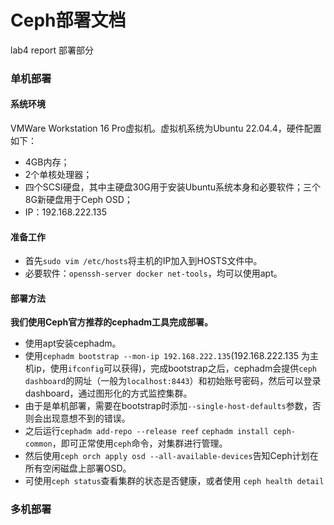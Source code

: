 # Ceph部署文档

lab4 report 部署部分


### 单机部署
#### 系统环境
VMWare Workstation 16 Pro虚拟机。虚拟机系统为Ubuntu 22.04.4，硬件配置如下：
- 4GB内存；
- 2个单核处理器；
- 四个SCSI硬盘，其中主硬盘30G用于安装Ubuntu系统本身和必要软件；三个8G新硬盘用于Ceph OSD；
- IP：192.168.222.135

#### 准备工作

- 首先`sudo vim /etc/hosts`将主机的IP加入到HOSTS文件中。
- 必要软件：`openssh-server docker net-tools`，均可以使用apt。

#### 部署方法
**我们使用Ceph官方推荐的cephadm工具完成部署。**

- 使用apt安装cephadm。
- 使用`cephadm bootstrap --mon-ip 192.168.222.135`(192.168.222.135 为主机ip，使用`ifconfig`可以获得)，完成bootstrap之后，cephadm会提供`ceph dashboard`的网址（一般为`localhost:8443`）和初始账号密码，然后可以登录dashboard，通过图形化的方式监控集群。
- 由于是单机部署，需要在bootstrap时添加`--single-host-defaults`参数，否则会出现意想不到的错误。
- 之后运行`cephadm add-repo --release reef` `cephadm install ceph-common`，即可正常使用`ceph`命令，对集群进行管理。
- 然后使用`ceph orch apply osd --all-available-devices`告知Ceph计划在所有空闲磁盘上部署OSD。
- 可使用`ceph status`查看集群的状态是否健康，或者使用 `ceph health detail`

### 多机部署
